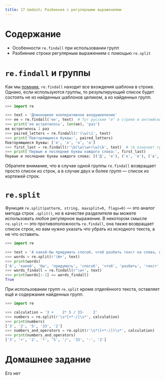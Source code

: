 ```yaml
---
title: 17 &mdash; Разбиения с регулярными выражениями
---
```


# Содержание

* Особенности `re.findall` при использовании групп
* Разбиение строки регулярным выражением с помощью `re.split`

# `re.findall` и группы

Как мы [помним](/16/), `re.findall` находит все вхождения шаблона в строке.
Однако, если используются группы, то результирующий список будет состоять не из найденных шаблонов целиком, а из найденных групп.

```python
>>> import re

>>> text = 'Длинношеее кооперативное воодушевление'
>>> ee = re.findall('ее', text)  # Тут русские "е" в строке и английские - в названии переменной
>>> print('ее встретилось', len(ee), 'раз')
ее встретилось 1 раз
>>> paired_letters = re.findall(r'(\w)\1', text)
>>> print('Повторяющиеся буквы:', paired_letters)
Повторяющиеся буквы: ['е', 'о', 'н', 'о']
>>> first_last = re.findall(r'\b(\w)\w+(\w)\b', text)  # \b означает границу со словом
>>> print('Первые и последние буквы каждого слова:', first_last)
Первые и последние буквы каждого слова: [('Д', 'е'), ('к', 'е'), ('в', 'е')]
```

Обратите внимание, что в случае одной группы `re.findall` возвращает просто список из строк, а в случае двух и более групп — список из кортежей строк.

# `re.split`

Функция `re.split(patterm, string, maxsplit=0, flags=0)` — это аналог метода строк `.split()`, но в качестве разделителя вы можете использовать любое регулярное выражение.
В некотором смысле `re.split` — это противоположность `re.findall`, она также возвращает список строк, но вам нужно указать что убрать из исходного текста, а не что оставить.

```python
>>> import re

>>> text = 'А какой-бы придумать способ, чтоб разбить текст на слова, используя регулярки?'
>>> words = re.split(r'\W+', text)
>>> print(words)
['А', 'какой', 'бы', 'придумать', 'способ', 'чтоб', 'разбить', 'текст', 'на', 'слова', 'используя', 'регулярки', '']
>>> words_findall = re.findall(r'\w+', text)
>>> print(words[:-1] == words_findall)
True
```

При использовании групп `re.split` кроме отделённого текста, оставляет ещё и содержание найденных групп.

```python
>>> import re

>>> calculation = '3 +    2* 5 / 33-    2'
>>> numbers = re.split(r'\s*[+*-/]\s*', calculation)
>>> print(numbers)
['3', '2', '5', '33', '2']
>>> numbers_and_operators = re.split(r'\s*([+*-/])\s*', calculation)
>>> print(numbers_and_operators)
['3', '+', '2', '*', '5', '/', '33', '-', '2']
```


# Домашнее задание

Его нет
